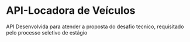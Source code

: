 # API-Locadora de Veículos

API Desenvolvida para atender a proposta do desafio tecnico, requisitado pelo processo seletivo de estágio

